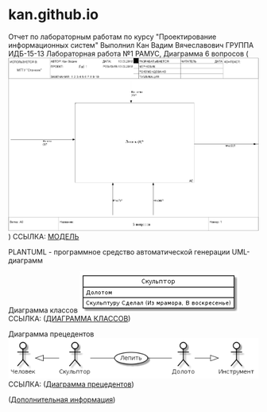 # kan.github.io
Отчет по лабораторным работам по курсу "Проектирование информационных систем"
Выполнил Кан Вадим Вячеславович ГРУППА ИДБ-15-13
Лабораторная работа №1
РАМУС,
 Диаграмма 6 вопросов
(![](https://github.com/Facyman/kan.github.io/blob/master/model.png))
ССЫЛКА: 
[МОДЕЛЬ](https://github.com/Facyman/kan.github.io/blob/master/model.png)


PLANTUML - программное средство автоматической генерации UML-диаграмм

 Диаграмма классов
![](https://github.com/Facyman/kan.github.io/blob/master/%D0%94%D0%98%D0%90%D0%93%D0%A0%D0%90%D0%9C%D0%9C%D0%90%20%D0%9A%D0%9B%D0%90%D0%A1%D0%A1%D0%9E%D0%92.png)
ССЫЛКА:
([ДИАГРАММА КЛАССОВ](https://github.com/Facyman/kan.github.io/blob/master/%D0%94%D0%98%D0%90%D0%93%D0%A0%D0%90%D0%9C%D0%9C%D0%90%20%D0%9A%D0%9B%D0%90%D0%A1%D0%A1%D0%9E%D0%92.png))

Диаграмма прецедентов
![](https://github.com/Facyman/kan.github.io/blob/master/%D0%94%D0%98%D0%90%D0%93%D0%A0%D0%90%D0%9C%D0%9C%D0%90%20%D0%9F%D0%A0%D0%95%D0%A6%D0%95%D0%94%D0%95%D0%9D%D0%A2%D0%9E%D0%92.png)
ССЫЛКА:
([Диаграмма прецедентов](https://github.com/Facyman/kan.github.io/blob/master/%D0%94%D0%98%D0%90%D0%93%D0%A0%D0%90%D0%9C%D0%9C%D0%90%20%D0%9F%D0%A0%D0%95%D0%A6%D0%95%D0%94%D0%95%D0%9D%D0%A2%D0%9E%D0%92.png))

([Дополнительная информация](http://176.113.82.101/OCi0bx.mp4))
